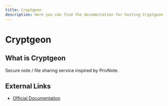 ```yaml
---
title: Cryptgeon
description: Here you can find the documentation for hosting Cryptgeon with Coolify.
---
```


# Cryptgeon

## What is Cryptgeon

Secure note / file sharing service inspired by PrivNote.

## External Links

- [Official Documentation](https://github.com/cupcakearmy/cryptgeon?utm_source=coolify.io)

